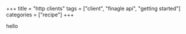 +++
title = "http clients"
tags = ["client", "finagle api", "getting started"]
categories = ["recipe"]
+++

hello
